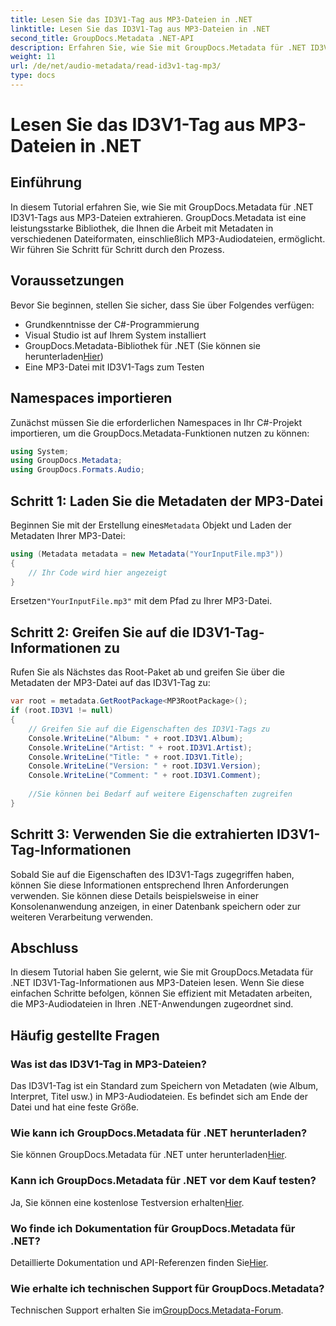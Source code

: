 ```yaml
---
title: Lesen Sie das ID3V1-Tag aus MP3-Dateien in .NET
linktitle: Lesen Sie das ID3V1-Tag aus MP3-Dateien in .NET
second_title: GroupDocs.Metadata .NET-API
description: Erfahren Sie, wie Sie mit GroupDocs.Metadata für .NET ID3V1-Tags aus MP3-Dateien lesen. Schritt-für-Schritt-Anleitung mit Codebeispielen.
weight: 11
url: /de/net/audio-metadata/read-id3v1-tag-mp3/
type: docs
---
```

# Lesen Sie das ID3V1-Tag aus MP3-Dateien in .NET

## Einführung
In diesem Tutorial erfahren Sie, wie Sie mit GroupDocs.Metadata für .NET ID3V1-Tags aus MP3-Dateien extrahieren. GroupDocs.Metadata ist eine leistungsstarke Bibliothek, die Ihnen die Arbeit mit Metadaten in verschiedenen Dateiformaten, einschließlich MP3-Audiodateien, ermöglicht. Wir führen Sie Schritt für Schritt durch den Prozess.
## Voraussetzungen
Bevor Sie beginnen, stellen Sie sicher, dass Sie über Folgendes verfügen:
- Grundkenntnisse der C#-Programmierung
- Visual Studio ist auf Ihrem System installiert
-  GroupDocs.Metadata-Bibliothek für .NET (Sie können sie herunterladen[Hier](https://releases.groupdocs.com/metadata/net/))
- Eine MP3-Datei mit ID3V1-Tags zum Testen

## Namespaces importieren
Zunächst müssen Sie die erforderlichen Namespaces in Ihr C#-Projekt importieren, um die GroupDocs.Metadata-Funktionen nutzen zu können:
```csharp
using System;
using GroupDocs.Metadata;
using GroupDocs.Formats.Audio;
```
## Schritt 1: Laden Sie die Metadaten der MP3-Datei
 Beginnen Sie mit der Erstellung eines`Metadata` Objekt und Laden der Metadaten Ihrer MP3-Datei:
```csharp
using (Metadata metadata = new Metadata("YourInputFile.mp3"))
{
    // Ihr Code wird hier angezeigt
}
```
 Ersetzen`"YourInputFile.mp3"` mit dem Pfad zu Ihrer MP3-Datei.
## Schritt 2: Greifen Sie auf die ID3V1-Tag-Informationen zu
Rufen Sie als Nächstes das Root-Paket ab und greifen Sie über die Metadaten der MP3-Datei auf das ID3V1-Tag zu:
```csharp
var root = metadata.GetRootPackage<MP3RootPackage>();
if (root.ID3V1 != null)
{
    // Greifen Sie auf die Eigenschaften des ID3V1-Tags zu
    Console.WriteLine("Album: " + root.ID3V1.Album);
    Console.WriteLine("Artist: " + root.ID3V1.Artist);
    Console.WriteLine("Title: " + root.ID3V1.Title);
    Console.WriteLine("Version: " + root.ID3V1.Version);
    Console.WriteLine("Comment: " + root.ID3V1.Comment);
    
    //Sie können bei Bedarf auf weitere Eigenschaften zugreifen
}
```
## Schritt 3: Verwenden Sie die extrahierten ID3V1-Tag-Informationen
Sobald Sie auf die Eigenschaften des ID3V1-Tags zugegriffen haben, können Sie diese Informationen entsprechend Ihren Anforderungen verwenden. Sie können diese Details beispielsweise in einer Konsolenanwendung anzeigen, in einer Datenbank speichern oder zur weiteren Verarbeitung verwenden.

## Abschluss
In diesem Tutorial haben Sie gelernt, wie Sie mit GroupDocs.Metadata für .NET ID3V1-Tag-Informationen aus MP3-Dateien lesen. Wenn Sie diese einfachen Schritte befolgen, können Sie effizient mit Metadaten arbeiten, die MP3-Audiodateien in Ihren .NET-Anwendungen zugeordnet sind.

## Häufig gestellte Fragen
### Was ist das ID3V1-Tag in MP3-Dateien?
Das ID3V1-Tag ist ein Standard zum Speichern von Metadaten (wie Album, Interpret, Titel usw.) in MP3-Audiodateien. Es befindet sich am Ende der Datei und hat eine feste Größe.
### Wie kann ich GroupDocs.Metadata für .NET herunterladen?
 Sie können GroupDocs.Metadata für .NET unter herunterladen[Hier](https://releases.groupdocs.com/metadata/net/).
### Kann ich GroupDocs.Metadata für .NET vor dem Kauf testen?
 Ja, Sie können eine kostenlose Testversion erhalten[Hier](https://releases.groupdocs.com/).
### Wo finde ich Dokumentation für GroupDocs.Metadata für .NET?
 Detaillierte Dokumentation und API-Referenzen finden Sie[Hier](https://tutorials.groupdocs.com/metadata/net/).
### Wie erhalte ich technischen Support für GroupDocs.Metadata?
 Technischen Support erhalten Sie im[GroupDocs.Metadata-Forum](https://forum.groupdocs.com/c/metadata/14).